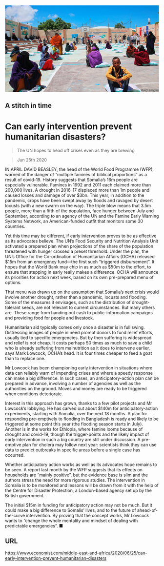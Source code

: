 ![](./images/20200627_MAP007_0.jpg)

## A stitch in time

# Can early intervention prevent humanitarian disasters?

> The UN hopes to head off crises even as they are brewing

> Jun 25th 2020

IN APRIL DAVID BEASLEY, the head of the World Food Programme (WFP), warned of the danger of “multiple famines of biblical proportions” as a result of covid-19. History suggests that Somalia’s 16m people are especially vulnerable. Famines in 1992 and 2011 each claimed more than 200,000 lives. A drought in 2016-17 displaced more than 1m people and caused losses and damage of over $3bn. This year, in addition to the pandemic, crops have been swept away by floods and ravaged by desert locusts (with a new swarm on the way). The triple blow means that 3.5m people, more than a fifth of the population, face hunger between July and September, according to an agency of the UN and the Famine Early Warning Systems Network, an American-funded outfit that monitors some 30 countries.

Yet this time may be different, if early intervention proves to be as effective as its advocates believe. The UN’s Food Security and Nutrition Analysis Unit activated a prepared plan when projections of the share of the population threatened with hunger crossed a preset threshold. Under the plan, the UN’s Office for the Co-ordination of Humanitarian Affairs (OCHA) released $15m from an emergency fund—the first such “triggered disbursement”. It hopes that the World Bank may chip in as much as $50m to the effort, to ensure that stepping in early really makes a difference. OCHA will announce its priorities for action next week, based on its own pre-prepared menu of options.

That menu was drawn up on the assumption that Somalia’s next crisis would involve another drought, rather than a pandemic, locusts and flooding. Some of the measures it envisages, such as the distribution of drought-tolerant seeds, are not relevant to current circumstances. But many others are. These range from handing out cash to public-information campaigns and providing food for people and livestock.

Humanitarian aid typically comes only once a disaster is in full swing. Distressing images of people in need prompt donors to fund relief efforts, usually tied to specific emergencies. But by then suffering is widespread and relief is not cheap. It costs perhaps 50 times as much to save a child who is already suffering from malnutrition as it does to intervene earlier, says Mark Lowcock, OCHA’s head. It is four times cheaper to feed a goat than to replace one.

Mr Lowcock has been championing early intervention in situations where data can reliably warn of impending crises and where a speedy response can make a big difference. In such cases, an anticipatory-action plan can be prepared in advance, involving a number of agencies as well as the authorities on the ground. Moves and money are ready to be triggered when conditions deteriorate.

Interest in this approach has grown, thanks to a few pilot projects and Mr Lowcock’s lobbying. He has carved out about $140m for anticipatory-action experiments, starting with Somalia, over the next 18 months. A plan for responding pre-emptively to flooding in Bangladesh is ready and likely to be triggered at some point this year (the flooding season starts in July). Another is in the works for Ethiopia, where famine looms because of drought and covid-19, though the trigger-points and the likely impact of early intervention in such a big country are still under discussion. A pre-emptive plan for cholera may follow next year: scientists think they can use data to predict outbreaks in specific areas before a single case has occurred.

Whether anticipatory action works as well as its advocates hope remains to be seen. A report last month by the WFP suggests that its effects on households are “mainly positive”, but the evidence base is slim and the authors stress the need for more rigorous studies. The intervention in Somalia is to be monitored and lessons will be drawn from it with the help of the Centre for Disaster Protection, a London-based agency set up by the British government.

The initial $15m in funding for anticipatory action may not be much. But it could make a big difference to Somalis’ lives, and to the future of ahead-of-the-curve intervention. By proving that the concept works, Mr Lowcock wants to “change the whole mentality and mindset of dealing with predictable emergencies”. ■

## URL

https://www.economist.com/middle-east-and-africa/2020/06/25/can-early-intervention-prevent-humanitarian-disasters
